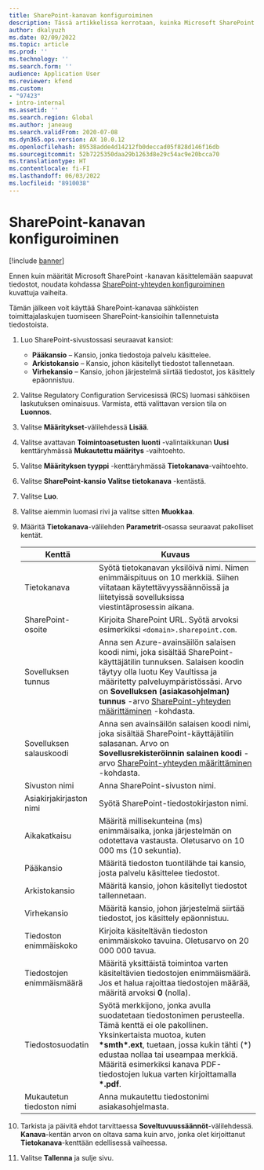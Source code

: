 ```yaml
---
title: SharePoint-kanavan konfiguroiminen
description: Tässä artikkelissa kerrotaan, kuinka Microsoft SharePoint -kanava määritetään käsittelemään saapuvat sähköiset laskut.
author: dkalyuzh
ms.date: 02/09/2022
ms.topic: article
ms.prod: ''
ms.technology: ''
ms.search.form: ''
audience: Application User
ms.reviewer: kfend
ms.custom:
- "97423"
- intro-internal
ms.assetid: ''
ms.search.region: Global
ms.author: janeaug
ms.search.validFrom: 2020-07-08
ms.dyn365.ops.version: AX 10.0.12
ms.openlocfilehash: 89538adde4d14212fb0deccad05f828d146f16db
ms.sourcegitcommit: 52b7225350daa29b1263d8e29c54ac9e20bcca70
ms.translationtype: HT
ms.contentlocale: fi-FI
ms.lasthandoff: 06/03/2022
ms.locfileid: "8910038"
---
```

# <a name="configure-a-sharepoint-channel"></a>SharePoint-kanavan konfiguroiminen

[!include [banner](../includes/banner.md)]

Ennen kuin määrität Microsoft SharePoint -kanavan käsittelemään saapuvat tiedostot, noudata kohdassa [SharePoint-yhteyden konfiguroiminen](e-invoicing-create-sharepoint-connection.md) kuvattuja vaiheita.

Tämän jälkeen voit käyttää SharePoint-kanavaa sähköisten toimittajalaskujen tuomiseen SharePoint-kansioihin tallennetuista tiedostoista.

1. Luo SharePoint-sivustossasi seuraavat kansiot:

    - **Pääkansio** – Kansio, jonka tiedostoja palvelu käsittelee.
    - **Arkistokansio** – Kansio, johon käsitellyt tiedostot tallennetaan.
    - **Virhekansio** – Kansio, johon järjestelmä siirtää tiedostot, jos käsittely epäonnistuu.

2. Valitse Regulatory Configuration Servicesissä (RCS) luomasi sähköisen laskutuksen ominaisuus. Varmista, että valittavan version tila on **Luonnos**.
3. Valitse **Määritykset**-välilehdessä **Lisää**.
4. Valitse avattavan **Toimintoasetusten luonti** -valintaikkunan **Uusi** kenttäryhmässä **Mukautettu määritys** -vaihtoehto.
5. Valitse **Määrityksen tyyppi** -kenttäryhmässä **Tietokanava**-vaihtoehto.
6. Valitse **SharePoint-kansio** **Valitse tietokanava** -kentästä.
7. Valitse **Luo**.
8. Valitse aiemmin luomasi rivi ja valitse sitten **Muokkaa**.
9. Määritä **Tietokanava**-välilehden **Parametrit**-osassa seuraavat pakolliset kentät.

    | Kenttä                 | Kuvaus |
    |-----------------------|-------------|
    | Tietokanava          | Syötä tietokanavan yksilöivä nimi. Nimen enimmäispituus on 10 merkkiä. Siihen viitataan käytettävyyssäännöissä ja liitetyissä sovelluksissa viestintäprosessin aikana. |
    | SharePoint-osoite    | Kirjoita SharePoint URL. Syötä arvoksi esimerkiksi `<domain>.sharepoint.com`. |
    | Sovelluksen tunnus        | Anna sen Azure-avainsäilön salaisen koodi nimi, joka sisältää SharePoint-käyttäjätilin tunnuksen. Salaisen koodin täytyy olla luotu Key Vaultissa ja määritetty palveluympäristössäsi. Arvo on **Sovelluksen (asiakasohjelman) tunnus** -arvo [SharePoint-yhteyden määrittäminen](e-invoicing-create-sharepoint-connection.md) -kohdasta. |
    | Sovelluksen salauskoodi    | Anna sen avainsäilön salaisen koodi nimi, joka sisältää SharePoint-käyttäjätilin salasanan. Arvo on **Sovellusrekisteröinnin salainen koodi** -arvo [SharePoint-yhteyden määrittäminen](e-invoicing-create-sharepoint-connection.md) -kohdasta. |
    | Sivuston nimi             | Anna SharePoint-sivuston nimi. |
    | Asiakirjakirjaston nimi | Syötä SharePoint-tiedostokirjaston nimi. |
    | Aikakatkaisu               | Määritä millisekunteina (ms) enimmäisaika, jonka järjestelmän on odotettava vastausta. Oletusarvo on 10 000 ms (10 sekuntia). |
    | Pääkansio           | Määritä tiedoston tuontilähde tai kansio, josta palvelu käsittelee tiedostot. |
    | Arkistokansio        | Määritä kansio, johon käsitellyt tiedostot tallennetaan. |
    | Virhekansio          | Määritä kansio, johon järjestelmä siirtää tiedostot, jos käsittely epäonnistuu. |
    | Tiedoston enimmäiskoko         | Kirjoita käsiteltävän tiedoston enimmäiskoko tavuina. Oletusarvo on 20 000 000 tavua. |
    | Tiedostojen enimmäismäärä      | Määritä yksittäistä toimintoa varten käsiteltävien tiedostojen enimmäismäärä. Jos et halua rajoittaa tiedostojen määrää, määritä arvoksi **0** (nolla). |
    | Tiedostosuodatin           | Syötä merkkijono, jonka avulla suodatetaan tiedostonimen perusteella. Tämä kenttä ei ole pakollinen. Yksinkertaista muotoa, kuten **\*smth\*.ext**, tuetaan, jossa kukin tähti (\*) edustaa nollaa tai useampaa merkkiä. Määritä esimerkiksi kanava PDF-tiedostojen lukua varten kirjoittamalla **\*.pdf**. |
    | Mukautetun tiedoston nimi      | Anna mukautettu tiedostonimi asiakasohjelmasta. |

10. Tarkista ja päivitä ehdot tarvittaessa **Soveltuvuussäännöt**-välilehdessä. **Kanava**-kentän arvon on oltava sama kuin arvo, jonka olet kirjoittanut **Tietokanava**-kenttään edellisessä vaiheessa.
11. Valitse **Tallenna** ja sulje sivu.

